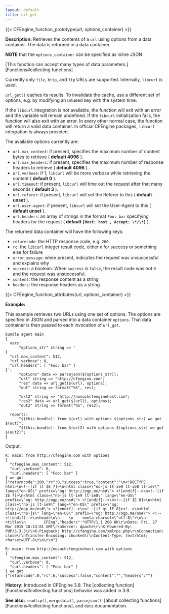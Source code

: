 ```yaml
---
layout: default
title: url_get
---
```


{{< CFEngine_function_prototype(url, options_container) >}}

**Description:** Retrieves the contents of a `url` using options from
a data container. The data is returned in a
data container.

**NOTE** that the `options_container` can be specified as inline JSON

[This function can accept many types of data parameters.][Functions#collecting functions]

Currently only `file`, `http`, and `ftp` URLs are supported.
Internally, `libcurl` is used.

`url_get()` caches its results. To invalidate the cache, use a
different set of options, e.g. by modifying an unused key with the
system time.

If the `libcurl` integration is not available, the function will exit
with an error and the variable will remain undefined. If the `libcurl`
initialization fails, the function will also exit with an error. In
every other normal case, the function will return a valid data
container. In official CFEngine packages, `libcurl` integration is
always provided.

The available options currently are:

- `url.max_content`: if present, specifies the maximum number of content bytes to retrieve ( **default 4096** ).
- `url.max_headers`: if present, specifies the maximum number of response headers to retrieve ( **default 4096** ).
- `url.verbose`: if 1, `libcurl` will be more verbose while retrieving the content ( **default 0** ).
- `url.timeout`: if present, `libcurl` will time out the request after that many seconds ( **default 3** ).
- `url.referer`: if present, `libcurl` will set the Referer to this ( **default unset** ).
- `url.user-agent`: if present, `libcurl` will set the User-Agent to this ( **default unset** ).
- `url.headers`: an array of strings in the format `Foo: bar` specifying headers for the request ( **default `[Host: host , Accept: \*/\*]`** ).

The returned data container will have the following keys:

- `returncode`: the HTTP response code, e.g. `200`.
- `rc`: the `libcurl` integer result code, either `0` for success or something else for failure
- `error_message`: when present, indicates the request was unsuccessful and explains why
- `success`: a boolean. When `success` is `false`, the result code was not `0` and the request was unsuccessful.
- `content`: the response content as a string
- `headers`: the response headers as a string

{{< CFEngine_function_attributes(url, options_container) >}}

**Example:**

This example retrieves two URLs using one set of options. The options
are specified in JSON and parsed into a data container `options`. That
data container is then passed to each invocation of `url_get`.

```
bundle agent main
{
  vars:
      "options_str" string => '
{
  "url.max_content": 512,
  "url.verbose": 0,
  "url.headers": [ "Foo: bar" ]
}';
      "options" data => parsejson($(options_str));
      "url" string => "http://cfengine.com";
      "res" data => url_get($(url), options);
      "out" string => format("%S", res);

      "url2" string => "http://nosuchcfenginehost.com";
      "res2" data => url_get($(url2), options);
      "out2" string => format("%S", res2);

  reports:
      "$(this.bundle): from $(url) with options $(options_str) we got $(out)";
      "$(this.bundle): from $(url2) with options $(options_str) we got $(out2)";
}
```

Output:

```
R: main: from http://cfengine.com with options
{
  "cfengine.max_content": 512,
  "curl.verbose": 0,
  "curl.headers": [ "Foo: bar" ]
} we got {"returncode":200,"rc":0,"success":true,"content":"\n<!DOCTYPE html>\n<!--[if lt IE 7]>\n<html class=\"no-js lt-ie9 lt-ie8 lt-ie7\" lang=\"en-US\" prefix=\"og: http://ogp.me/ns#\"> <![endif]-->\n<!--[if IE 7]>\n<html class=\"no-js lt-ie9 lt-ie8\" lang=\"en-US\" prefix=\"og: http://ogp.me/ns#\"> <![endif]-->\n<!--[if IE 8]>\n<html class=\"no-js lt-ie9\" lang=\"en-US\" prefix=\"og: http://ogp.me/ns#\"> <![endif]-->\n<!--[if gt IE 8]><!-->\n<html class=\"no-js\" lang=\"en-US\" prefix=\"og: http://ogp.me/ns#\"> <!--<![endif]-->\n<head>\n\n    \n    <meta charset=\"utf-8\">\n\n    <title>\n        CFEng","headers":"HTTP/1.1 200 OK\r\nDate: Fri, 27 Mar 2015 18:13:01 GMT\r\nServer: Apache\r\nX-Powered-By: PHP/5.3.3\r\nX-Pingback: http://cfengine.com/xmlrpc.php\r\nConnection: close\r\nTransfer-Encoding: chunked\r\nContent-Type: text/html; charset=UTF-8\r\n\r\n"}

R: main: from http://nosuchcfenginehost.com with options
{
  "cfengine.max_content": 512,
  "curl.verbose": 0,
  "curl.headers": [ "Foo: bar" ]
} we got {"returncode":0,"rc":6,"success":false,"content":"","headers":""}
```

**History:** Introduced in CFEngine 3.8. The [collecting function][Functions#collecting functions] behavior was added in 3.9.

**See also:** `readtcp()`, `mergedata()`, `parsejson()`, [about collecting functions][Functions#collecting functions], and `data` documentation.
